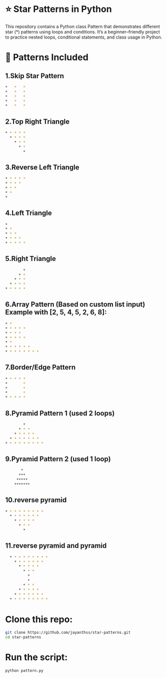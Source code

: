 # ⭐ Star Patterns in Python

This repository contains a Python class Pattern that demonstrates different star (*) patterns using loops and conditions.
It’s a beginner–friendly project to practice nested loops, conditional statements, and class usage in Python.

# 📌 Patterns Included

## 1.Skip Star Pattern
```bash
*   *   *  
*   *   *
*   *   *
*   *   *
*   *   *
```
## 2.Top Right Triangle
```bash
* * * * * 
  * * * *
    * * *
      * *
        *
```
## 3.Reverse Left Triangle

```bash
* * * * *
* * * *
* * *
* *
*
```
## 4.Left Triangle
```bash
*
* *
* * *
* * * *
* * * * *
```
## 5.Right Triangle
```bash
        *
      * *
    * * *
  * * * *
* * * * *
```

## 6.Array Pattern (Based on custom list input) Example with [2, 5, 4, 5, 2, 6, 8]:

```bash
* *
* * * * *
* * * *
* * * * *
* *
* * * * * *
* * * * * * * *
```
## 7.Border/Edge Pattern

```bash
* * * * *
*       *
*       *
*       *
* * * * *
```
## 8.Pyramid Pattern 1 (used 2 loops)

```bash
        *
      * * *
    * * * * *
  * * * * * * *
* * * * * * * * *
```

## 9.Pyramid Pattern 2 (used 1 loop)

```bash
       *
      ***
     *****
    ******* 

```

## 10.reverse pyramid 

```bash
* * * * * * * * * 
  * * * * * * *
    * * * * *
      * * *
        *
```

## 11.reverse pyramid and pyramid

```bash
  * * * * * * * * * 
    * * * * * * *
      * * * * *
        * * *
          *
          *
        * * *
      * * * * *
    * * * * * * *
  * * * * * * * * *

```

# Clone this repo:
```bash
git clone https://github.com/jayanthss/star-patterns.git
cd star-patterns
```
# Run the script:
```bash
python pattern.py
```
